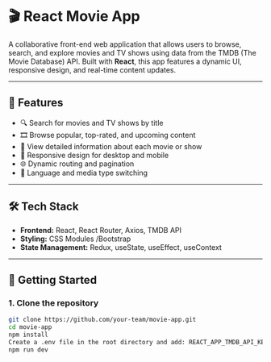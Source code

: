 # 🎬 React Movie App

A collaborative front-end web application that allows users to browse, search, and explore movies and TV shows using data from the TMDB (The Movie Database) API. Built with **React**, this app features a dynamic UI, responsive design, and real-time content updates.

---

## 📌 Features

- 🔍 Search for movies and TV shows by title
- 🎞️ Browse popular, top-rated, and upcoming content
- 📄 View detailed information about each movie or show
- 📱 Responsive design for desktop and mobile
- 🌐 Dynamic routing and pagination
- 🔄 Language and media type switching

---

## 🛠️ Tech Stack

- **Frontend:** React, React Router, Axios, TMDB API
- **Styling:** CSS Modules /Bootstrap
- **State Management:** Redux, useState, useEffect, useContext

---

## 🚀 Getting Started

### 1. Clone the repository
```bash
git clone https://github.com/your-team/movie-app.git
cd movie-app
npm install
Create a .env file in the root directory and add: REACT_APP_TMDB_API_KEY=your_api_key_here
npm run dev
